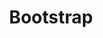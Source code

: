 ---
sidebar_position: 6
slug: /docs/extras/desenvolvimento-web/bootstrap
title: "Bootstrap"
description: "Aprenda o framework Bootstrap."
---